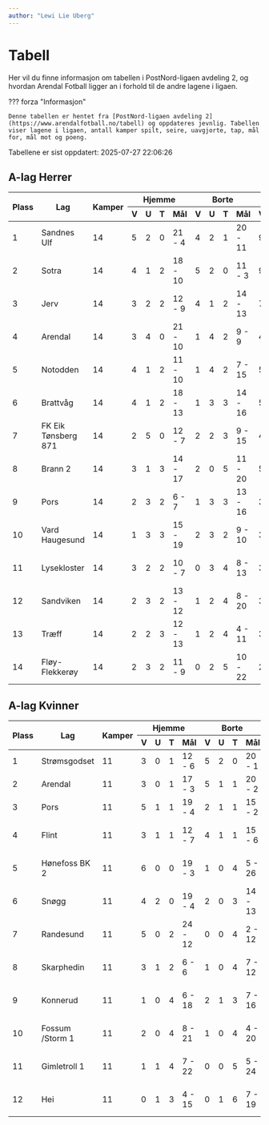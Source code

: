 ```yaml
---
author: "Lewi Lie Uberg"
---
```


# Tabell

Her vil du finne informasjon om tabellen i PostNord-ligaen avdeling 2, og hvordan Arendal Fotball ligger an i forhold til de andre lagene i ligaen.

??? forza "Informasjon"

    Denne tabellen er hentet fra [PostNord-ligaen avdeling 2](https://www.arendalfotball.no/tabell) og oppdateres jevnlig. Tabellen viser lagene i ligaen, antall kamper spilt, seire, uavgjorte, tap, mål for, mål mot og poeng.

Tabellene er sist oppdatert: 2025-07-27 22:06:26

## A-lag Herrer

<table>
  <thead>
    <tr class="row-highlight">
      <th rowspan="2">Plass</th>
      <th rowspan="2">Lag</th>
      <th rowspan="2">Kamper</th>
      <th colspan="4">Hjemme</th>
      <th colspan="4">Borte</th>
      <th colspan="5">Total</th>
      <th rowspan="2">Poeng</th>
    </tr>
    <tr class="row-highlight">
      <th>V</th>
      <th>U</th>
      <th>T</th>
      <th>Mål</th>
      <th>V</th>
      <th>U</th>
      <th>T</th>
      <th>Mål</th>
      <th>V</th>
      <th>U</th>
      <th>T</th>
      <th>Mål</th>
      <th>Diff</th>
    </tr>
  </thead>
  <tbody>
    <tr>
      <td>1</td>
      <td>Sandnes Ulf</td>
      <td>14</td>
      <td>5</td>
      <td>2</td>
      <td>0</td>
      <td>21 - 4</td>
      <td>4</td>
      <td>2</td>
      <td>1</td>
      <td>20 - 11</td>
      <td>9</td>
      <td>4</td>
      <td>1</td>
      <td>41 - 15</td>
      <td>26</td>
      <td>31</td>
    </tr>
    <tr>
      <td>2</td>
      <td>Sotra</td>
      <td>14</td>
      <td>4</td>
      <td>1</td>
      <td>2</td>
      <td>18 - 10</td>
      <td>5</td>
      <td>2</td>
      <td>0</td>
      <td>11 - 3</td>
      <td>9</td>
      <td>3</td>
      <td>2</td>
      <td>29 - 13</td>
      <td>16</td>
      <td>30</td>
    </tr>
    <tr>
      <td>3</td>
      <td>Jerv</td>
      <td>14</td>
      <td>3</td>
      <td>2</td>
      <td>2</td>
      <td>12 - 9</td>
      <td>4</td>
      <td>1</td>
      <td>2</td>
      <td>14 - 13</td>
      <td>7</td>
      <td>3</td>
      <td>4</td>
      <td>26 - 22</td>
      <td>4</td>
      <td>24</td>
    </tr>
    <tr class="row-highlight">
      <td>4</td>
      <td>Arendal</td>
      <td>14</td>
      <td>3</td>
      <td>4</td>
      <td>0</td>
      <td>21 - 10</td>
      <td>1</td>
      <td>4</td>
      <td>2</td>
      <td>9 - 9</td>
      <td>4</td>
      <td>8</td>
      <td>2</td>
      <td>30 - 19</td>
      <td>11</td>
      <td>20</td>
    </tr>
    <tr>
      <td>5</td>
      <td>Notodden</td>
      <td>14</td>
      <td>4</td>
      <td>1</td>
      <td>2</td>
      <td>11 - 10</td>
      <td>1</td>
      <td>4</td>
      <td>2</td>
      <td>7 - 15</td>
      <td>5</td>
      <td>5</td>
      <td>4</td>
      <td>18 - 25</td>
      <td>-7</td>
      <td>20</td>
    </tr>
    <tr>
      <td>6</td>
      <td>Brattvåg</td>
      <td>14</td>
      <td>4</td>
      <td>1</td>
      <td>2</td>
      <td>18 - 13</td>
      <td>1</td>
      <td>3</td>
      <td>3</td>
      <td>14 - 16</td>
      <td>5</td>
      <td>4</td>
      <td>5</td>
      <td>32 - 29</td>
      <td>3</td>
      <td>19</td>
    </tr>
    <tr>
      <td>7</td>
      <td>FK Eik Tønsberg 871</td>
      <td>14</td>
      <td>2</td>
      <td>5</td>
      <td>0</td>
      <td>12 - 7</td>
      <td>2</td>
      <td>2</td>
      <td>3</td>
      <td>9 - 15</td>
      <td>4</td>
      <td>7</td>
      <td>3</td>
      <td>21 - 22</td>
      <td>-1</td>
      <td>19</td>
    </tr>
    <tr>
      <td>8</td>
      <td>Brann  2</td>
      <td>14</td>
      <td>3</td>
      <td>1</td>
      <td>3</td>
      <td>14 - 17</td>
      <td>2</td>
      <td>0</td>
      <td>5</td>
      <td>11 - 20</td>
      <td>5</td>
      <td>1</td>
      <td>8</td>
      <td>25 - 37</td>
      <td>-12</td>
      <td>16</td>
    </tr>
    <tr>
      <td>9</td>
      <td>Pors</td>
      <td>14</td>
      <td>2</td>
      <td>3</td>
      <td>2</td>
      <td>6 - 7</td>
      <td>1</td>
      <td>3</td>
      <td>3</td>
      <td>13 - 16</td>
      <td>3</td>
      <td>6</td>
      <td>5</td>
      <td>19 - 23</td>
      <td>-4</td>
      <td>15</td>
    </tr>
    <tr>
      <td>10</td>
      <td>Vard Haugesund</td>
      <td>14</td>
      <td>1</td>
      <td>3</td>
      <td>3</td>
      <td>15 - 19</td>
      <td>2</td>
      <td>3</td>
      <td>2</td>
      <td>9 - 10</td>
      <td>3</td>
      <td>6</td>
      <td>5</td>
      <td>24 - 29</td>
      <td>-5</td>
      <td>15</td>
    </tr>
    <tr>
      <td>11</td>
      <td>Lysekloster</td>
      <td>14</td>
      <td>3</td>
      <td>2</td>
      <td>2</td>
      <td>10 - 7</td>
      <td>0</td>
      <td>3</td>
      <td>4</td>
      <td>8 - 13</td>
      <td>3</td>
      <td>5</td>
      <td>6</td>
      <td>18 - 20</td>
      <td>-2</td>
      <td>14</td>
    </tr>
    <tr>
      <td>12</td>
      <td>Sandviken</td>
      <td>14</td>
      <td>2</td>
      <td>3</td>
      <td>2</td>
      <td>13 - 12</td>
      <td>1</td>
      <td>2</td>
      <td>4</td>
      <td>8 - 20</td>
      <td>3</td>
      <td>5</td>
      <td>6</td>
      <td>21 - 32</td>
      <td>-11</td>
      <td>14</td>
    </tr>
    <tr>
      <td>13</td>
      <td>Træff</td>
      <td>14</td>
      <td>2</td>
      <td>2</td>
      <td>3</td>
      <td>12 - 13</td>
      <td>1</td>
      <td>2</td>
      <td>4</td>
      <td>4 - 11</td>
      <td>3</td>
      <td>4</td>
      <td>7</td>
      <td>16 - 24</td>
      <td>-8</td>
      <td>13</td>
    </tr>
    <tr>
      <td>14</td>
      <td>Fløy-Flekkerøy</td>
      <td>14</td>
      <td>2</td>
      <td>3</td>
      <td>2</td>
      <td>11 - 9</td>
      <td>0</td>
      <td>2</td>
      <td>5</td>
      <td>10 - 22</td>
      <td>2</td>
      <td>5</td>
      <td>7</td>
      <td>21 - 31</td>
      <td>-10</td>
      <td>11</td>
    </tr>
  </tbody>
</table>

## A-lag Kvinner

<table>
  <thead>
    <tr class="row-highlight">
      <th rowspan="2">Plass</th>
      <th rowspan="2">Lag</th>
      <th rowspan="2">Kamper</th>
      <th colspan="4">Hjemme</th>
      <th colspan="4">Borte</th>
      <th colspan="5">Total</th>
      <th rowspan="2">Poeng</th>
    </tr>
    <tr class="row-highlight">
      <th>V</th>
      <th>U</th>
      <th>T</th>
      <th>Mål</th>
      <th>V</th>
      <th>U</th>
      <th>T</th>
      <th>Mål</th>
      <th>V</th>
      <th>U</th>
      <th>T</th>
      <th>Mål</th>
      <th>Diff</th>
    </tr>
  </thead>
  <tbody>
    <tr>
      <td>1</td>
      <td>Strømsgodset</td>
      <td>11</td>
      <td>3</td>
      <td>0</td>
      <td>1</td>
      <td>12 - 6</td>
      <td>5</td>
      <td>2</td>
      <td>0</td>
      <td>20 - 1</td>
      <td>8</td>
      <td>2</td>
      <td>1</td>
      <td>32 - 7</td>
      <td>25</td>
      <td>26</td>
    </tr>
    <tr class="row-highlight">
      <td>2</td>
      <td>Arendal</td>
      <td>11</td>
      <td>3</td>
      <td>0</td>
      <td>1</td>
      <td>17 - 3</td>
      <td>5</td>
      <td>1</td>
      <td>1</td>
      <td>20 - 2</td>
      <td>8</td>
      <td>1</td>
      <td>2</td>
      <td>37 - 5</td>
      <td>32</td>
      <td>25</td>
    </tr>
    <tr>
      <td>3</td>
      <td>Pors</td>
      <td>11</td>
      <td>5</td>
      <td>1</td>
      <td>1</td>
      <td>19 - 4</td>
      <td>2</td>
      <td>1</td>
      <td>1</td>
      <td>15 - 2</td>
      <td>7</td>
      <td>2</td>
      <td>2</td>
      <td>34 - 6</td>
      <td>28</td>
      <td>23</td>
    </tr>
    <tr>
      <td>4</td>
      <td>Flint</td>
      <td>11</td>
      <td>3</td>
      <td>1</td>
      <td>1</td>
      <td>12 - 7</td>
      <td>4</td>
      <td>1</td>
      <td>1</td>
      <td>15 - 6</td>
      <td>7</td>
      <td>2</td>
      <td>2</td>
      <td>27 - 13</td>
      <td>14</td>
      <td>23</td>
    </tr>
    <tr>
      <td>5</td>
      <td>Hønefoss BK 2</td>
      <td>11</td>
      <td>6</td>
      <td>0</td>
      <td>0</td>
      <td>19 - 3</td>
      <td>1</td>
      <td>0</td>
      <td>4</td>
      <td>5 - 26</td>
      <td>7</td>
      <td>0</td>
      <td>4</td>
      <td>24 - 29</td>
      <td>-5</td>
      <td>21</td>
    </tr>
    <tr>
      <td>6</td>
      <td>Snøgg</td>
      <td>11</td>
      <td>4</td>
      <td>2</td>
      <td>0</td>
      <td>19 - 4</td>
      <td>2</td>
      <td>0</td>
      <td>3</td>
      <td>14 - 13</td>
      <td>6</td>
      <td>2</td>
      <td>3</td>
      <td>33 - 17</td>
      <td>16</td>
      <td>20</td>
    </tr>
    <tr>
      <td>7</td>
      <td>Randesund</td>
      <td>11</td>
      <td>5</td>
      <td>0</td>
      <td>2</td>
      <td>24 - 12</td>
      <td>0</td>
      <td>0</td>
      <td>4</td>
      <td>2 - 12</td>
      <td>5</td>
      <td>0</td>
      <td>6</td>
      <td>26 - 24</td>
      <td>2</td>
      <td>15</td>
    </tr>
    <tr>
      <td>8</td>
      <td>Skarphedin</td>
      <td>11</td>
      <td>3</td>
      <td>1</td>
      <td>2</td>
      <td>6 - 6</td>
      <td>1</td>
      <td>0</td>
      <td>4</td>
      <td>7 - 12</td>
      <td>4</td>
      <td>1</td>
      <td>6</td>
      <td>13 - 18</td>
      <td>-5</td>
      <td>13</td>
    </tr>
    <tr>
      <td>9</td>
      <td>Konnerud</td>
      <td>11</td>
      <td>1</td>
      <td>0</td>
      <td>4</td>
      <td>6 - 18</td>
      <td>2</td>
      <td>1</td>
      <td>3</td>
      <td>7 - 16</td>
      <td>3</td>
      <td>1</td>
      <td>7</td>
      <td>13 - 34</td>
      <td>-21</td>
      <td>10</td>
    </tr>
    <tr>
      <td>10</td>
      <td>Fossum /Storm 1</td>
      <td>11</td>
      <td>2</td>
      <td>0</td>
      <td>4</td>
      <td>8 - 21</td>
      <td>1</td>
      <td>0</td>
      <td>4</td>
      <td>4 - 20</td>
      <td>3</td>
      <td>0</td>
      <td>8</td>
      <td>12 - 41</td>
      <td>-29</td>
      <td>9</td>
    </tr>
    <tr>
      <td>11</td>
      <td>Gimletroll 1</td>
      <td>11</td>
      <td>1</td>
      <td>1</td>
      <td>4</td>
      <td>7 - 22</td>
      <td>0</td>
      <td>0</td>
      <td>5</td>
      <td>5 - 24</td>
      <td>1</td>
      <td>1</td>
      <td>9</td>
      <td>12 - 46</td>
      <td>-34</td>
      <td>4</td>
    </tr>
    <tr>
      <td>12</td>
      <td>Hei</td>
      <td>11</td>
      <td>0</td>
      <td>1</td>
      <td>3</td>
      <td>4 - 15</td>
      <td>0</td>
      <td>1</td>
      <td>6</td>
      <td>7 - 19</td>
      <td>0</td>
      <td>2</td>
      <td>9</td>
      <td>11 - 34</td>
      <td>-23</td>
      <td>2</td>
    </tr>
  </tbody>
</table>
